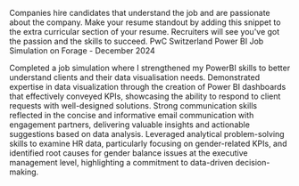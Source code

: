 Companies hire candidates that understand the job and are passionate about the company.
Make your resume standout by adding this snippet to the extra curricular section of your resume. Recruiters will see you've got the passion and the skills to succeed.
PwC Switzerland Power BI Job Simulation on Forage - December 2024

Completed a job simulation where I strengthened my PowerBI skills to better understand clients and their data visualisation needs.
Demonstrated expertise in data visualization through the creation of Power BI dashboards that effectively conveyed KPIs, showcasing the ability to respond to client requests with well-designed solutions.
Strong communication skills reflected in the concise and informative email communication with engagement partners, delivering valuable insights and actionable suggestions based on data analysis.
Leveraged analytical problem-solving skills to examine HR data, particularly focusing on gender-related KPIs, and identified root causes for gender balance issues at the executive management level, highlighting a commitment to data-driven decision-making.
